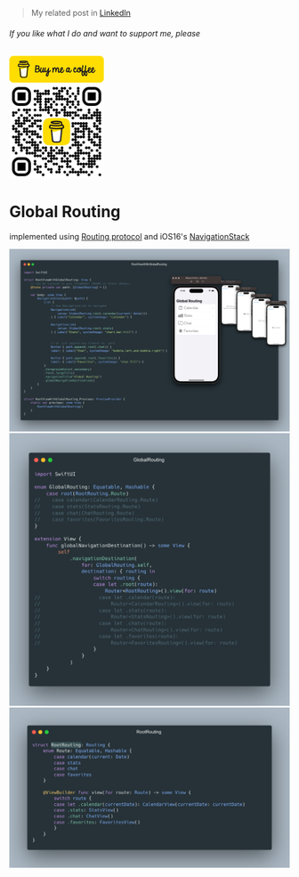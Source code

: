 > My related post in [LinkedIn](https://www.linkedin.com/posts/vladyslav-fil_iosdevelopment-swiftui-codingtips-activity-7031876877497573376-5JRE?utm_source=share&utm_medium=member_desktop)
###### If you like what I do and want to support me, please

<a href="https://www.buymeacoffee.com/vfil">
<img src="../../bmc/bmc-button.png" width="170px">
<br/>
<img src="../../bmc/bmc_qr.png" width="170px">
</a>

# Global Routing
implemented using [Routing protocol](https://github.com/Wsewlad/samples/tree/main/Samples/Routing%20and%20Router) and iOS16's [NavigationStack](https://developer.apple.com/documentation/swiftui/navigationstack)

<img src="resources/RootViewWithGlobalRouting-preview.png">
<img src="resources/GlobalRouting.png">
<img src="resources/RootRouting.png">
